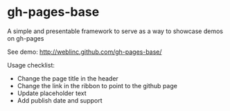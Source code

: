 gh-pages-base
=============

A simple and presentable framework to serve as a way to showcase demos on gh-pages

See demo:
http://weblinc.github.com/gh-pages-base/

Usage checklist:
- Change the page title in the header 
- Change the link in the ribbon to point to the github page
- Update placeholder text 
- Add publish date and support
